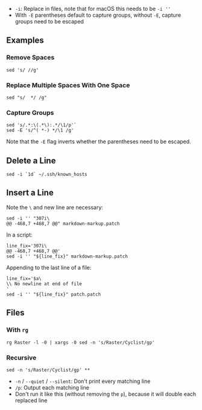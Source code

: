 - `-i`: Replace in files, note that for macOS this needs to be `-i ''`
- With `-E` parentheses default to capture groups, without `-E`, capture groups need to be escaped

## Examples

### Remove Spaces

	sed 's/ //g'

### Replace Multiple Spaces With One Space

	sed "s/  */ /g"

### Capture Groups

	sed 's/.*:\(.*\):.*/\1/p'`
    sed -E 's/^( *-) */\1 /g'

Note that the `-E` flag inverts whether the parentheses need to be escaped.

## Delete a Line

    sed -i `1d` ~/.ssh/known_hosts

## Insert a Line

Note the `\` and new line are necessary:

    sed -i '' "307i\
    @@ -468,7 +468,7 @@" markdown-markup.patch

In a script:

    line_fix='307i\
    @@ -468,7 +468,7 @@'
    sed -i '' "${line_fix}" markdown-markup.patch

Appending to the last line of a file:

    line_fix='$a\
    \\ No newline at end of file
    '
    sed -i '' "${line_fix}" patch.patch

## Files

### With `rg`

    rg Raster -l -0 | xargs -0 sed -n 's/Raster/Cyclist/gp'

### Recursive

    sed -n 's/Raster/Cyclist/gp' **

- `-n` / `--quiet` / `--silent`: Don't print every matching line
- `/p`: Output each matching line
- Don't run it like this (without removing the `p`), because it will double each replaced line

